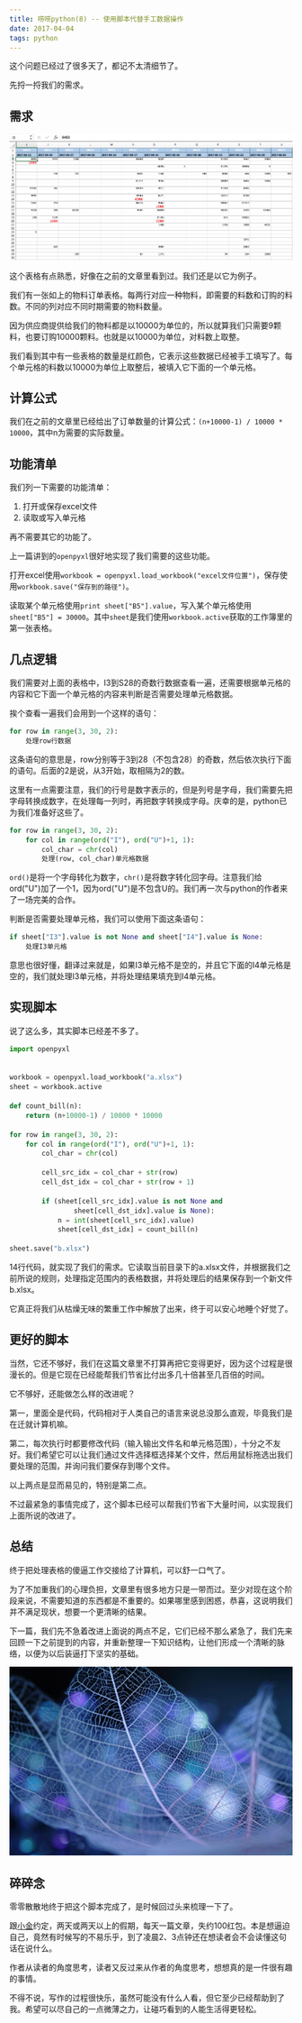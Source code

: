```yaml
---
title: 唠唠python(8) -- 使用脚本代替手工数据操作
date: 2017-04-04
tags: python
---
```


这个问题已经过了很多天了，都记不太清细节了。

先捋一捋我们的需求。

## 需求

![待处理表格](/public/img/post/bom.png)

这个表格有点熟悉，好像在之前的文章里看到过。我们还是以它为例子。

我们有一张如上的物料订单表格。每两行对应一种物料，即需要的料数和订购的料数。不同的列对应不同时期需要的物料数量。

因为供应商提供给我们的物料都是以10000为单位的，所以就算我们只需要9颗料，也要订购10000颗料。也就是以10000为单位，对料数上取整。

我们看到其中有一些表格的数量是红颜色，它表示这些数据已经被手工填写了。每个单元格的料数以10000为单位上取整后，被填入它下面的一个单元格。

## 计算公式

我们在之前的文章里已经给出了订单数量的计算公式：`(n+10000-1) / 10000 * 10000`，其中n为需要的实际数量。

## 功能清单

我们列一下需要的功能清单：

1. 打开或保存excel文件
2. 读取或写入单元格

再不需要其它的功能了。

上一篇讲到的`openpyxl`很好地实现了我们需要的这些功能。

打开excel使用`workbook = openpyxl.load_workbook("excel文件位置")`，保存使用`workbook.save("保存到的路径")`。

读取某个单元格使用`print sheet["B5"].value`，写入某个单元格使用`sheet["B5"] = 30000`。其中`sheet`是我们使用`workbook.active`获取的工作簿里的第一张表格。

## 几点逻辑

我们需要对上面的表格中，I3到S28的奇数行数据查看一遍，还需要根据单元格的内容和它下面一个单元格的内容来判断是否需要处理单元格数据。

挨个查看一遍我们会用到一个这样的语句：

```python
for row in range(3, 30, 2):
    处理row行数据
```

这条语句的意思是，row分别等于3到28（不包含28）的奇数，然后依次执行下面的语句。后面的2是说，从3开始，取相隔为2的数。

这里有一点需要注意，我们的行号是数字表示的，但是列号是字母，我们需要先把字母转换成数字，在处理每一列时，再把数字转换成字母。庆幸的是，python已为我们准备好这些了。

```python
for row in range(3, 30, 2):
    for col in range(ord("I"), ord("U")+1, 1):
        col_char = chr(col)
        处理(row, col_char)单元格数据
```

`ord()`是将一个字母转化为数字，`chr()`是将数字转化回字母。注意我们给ord("U")加了一个1，因为ord("U")是不包含U的。我们再一次与python的作者来了一场完美的合作。

判断是否需要处理单元格，我们可以使用下面这条语句：

```python
if sheet["I3"].value is not None and sheet["I4"].value is None:
    处理I3单元格
```

意思也很好懂，翻译过来就是，如果I3单元格不是空的，并且它下面的I4单元格是空的，我们就处理I3单元格，并将处理结果填充到I4单元格。

## 实现脚本

说了这么多，其实脚本已经差不多了。

```python
import openpyxl


workbook = openpyxl.load_workbook("a.xlsx")
sheet = workbook.active

def count_bill(n):
    return (n+10000-1) / 10000 * 10000

for row in range(3, 30, 2):
    for col in range(ord("I"), ord("U")+1, 1):
        col_char = chr(col)

        cell_src_idx = col_char + str(row)
        cell_dst_idx = col_char + str(row + 1)

        if (sheet[cell_src_idx].value is not None and
                sheet[cell_dst_idx].value is None):
            n = int(sheet[cell_src_idx].value)
            sheet[cell_dst_idx] = count_bill(n)

sheet.save("b.xlsx")
```

14行代码，就实现了我们的需求。它读取当前目录下的a.xlsx文件，并根据我们之前所说的规则，处理指定范围内的表格数据，并将处理后的结果保存到一个新文件b.xlsx。

它真正将我们从枯燥无味的繁重工作中解放了出来，终于可以安心地睡个好觉了。

## 更好的脚本

当然，它还不够好，我们在这篇文章里不打算再把它变得更好，因为这个过程是很漫长的。但是它现在已经能帮我们节省比付出多几十倍甚至几百倍的时间。

它不够好，还能做怎么样的改进呢？

第一，里面全是代码，代码相对于人类自己的语言来说总没那么直观，毕竟我们是在迁就计算机嘛。

第二，每次执行时都要修改代码（输入输出文件名和单元格范围），十分之不友好。我们希望它可以让我们通过文件选择框选择某个文件，然后用鼠标拖选出我们要处理的范围，并询问我们要保存到哪个文件。

以上两点是显而易见的，特别是第二点。

不过最紧急的事情完成了，这个脚本已经可以帮我们节省下大量时间，以实现我们上面所说的改进了。

## 总结

终于把处理表格的傻逼工作交接给了计算机，可以舒一口气了。

为了不加重我们的心理负担，文章里有很多地方只是一带而过。至少对现在这个阶段来说，不需要知道的东西都是不重要的。如果哪里感到困惑，恭喜，这说明我们并不满足现状，想要一个更清晰的结果。

下一篇，我们先不急着改进上面说的两点不足，它们已经不那么紧急了，我们先来回顾一下之前提到的内容，并重新整理一下知识结构，让他们形成一个清晰的脉络，以便为以后装逼打下坚实的基础。

![叶脉](/public/img/post/venation.jpg)

## 碎碎念

零零散散地终于把这个脚本完成了，是时候回过头来梳理一下了。

跟[小金](http://jinguoliang.github.io/)约定，两天或两天以上的假期，每天一篇文章，失约100红包。本是想逼迫自己，竟然有时候写的不易乐乎，到了凌晨2、3点钟还在想读者会不会读懂这句话在说什么。

作者从读者的角度思考，读者又反过来从作者的角度思考，想想真的是一件很有趣的事情。

不得不说，写作的过程很快乐，虽然可能没有什么人看，但它至少已经帮助到了我。希望可以尽自己的一点微薄之力，让碰巧看到的人能生活得更轻松。
